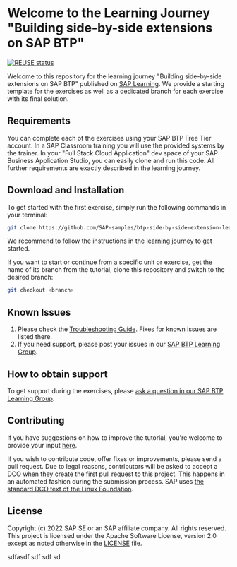 # Welcome to the Learning Journey "Building side-by-side extensions on SAP BTP"
[![REUSE status](https://api.reuse.software/badge/github.com/SAP-samples/extension-suite-learning-journey)](https://api.reuse.software/info/github.com/SAP-samples/extension-suite-learning-journey)

Welcome to this repository for the learning journey "Building side-by-side extensions on SAP BTP" published on [SAP Learning](https://learning.sap.com/learning-journey/building-side-by-side-extensions-on-sap-btp). We provide a starting template for the exercises as well as a dedicated branch for each exercise with its final solution.

## Requirements
You can complete each of the exercises using your SAP BTP Free Tier account. In a SAP Classroom training you will use the provided systems by the trainer. In your "Full Stack Cloud Application" dev space of your SAP Business Application Studio, you can easily clone and run this code. All further requirements are exactly described in the learning journey.

## Download and Installation

To get started with the first exercise, simply run the following commands in your terminal:

```sh
git clone https://github.com/SAP-samples/btp-side-by-side-extension-learning-journey
```

We recommend to follow the instructions in the [learning journey](https://learning.sap.com/learning-journey/building-side-by-side-extensions-on-sap-btp) to get started.


If you want to start or continue from a specific unit or exercise, get the name of its branch from the tutorial, clone this repository and switch to the desired branch:

```sh
git checkout <branch>
```

## Known Issues

1. Please check the [Troubleshooting Guide](./TROUBLESHOOTING.md). Fixes for known issues are listed there.
2. If you need support, please post your issues in our [SAP BTP Learning Group](https://groups.community.sap.com/t5/sap-btp-learning/gh-p/SAP-BTP-Learning).

## How to obtain support

To get support during the exercises, please [ask a question in our SAP BTP Learning Group](https://groups.community.sap.com/t5/sap-btp-learning/gh-p/SAP-BTP-Learning).

## Contributing
If you have suggestions on how to improve the tutorial, you're welcome to provide your input [here](https://github.com/SAP-samples/extension-suite-learning-journey/issues).

If you wish to contribute code, offer fixes or improvements, please send a pull request. Due to legal reasons, contributors will be asked to accept a DCO when they create the first pull request to this project. This happens in an automated fashion during the submission process. SAP uses [the standard DCO text of the Linux Foundation](https://developercertificate.org/).

## License
Copyright (c) 2022 SAP SE or an SAP affiliate company. All rights reserved. This project is licensed under the Apache Software License, version 2.0 except as noted otherwise in the [LICENSE](LICENSES/Apache-2.0.txt) file.

sdfasdf
sdf
sdf
sd
